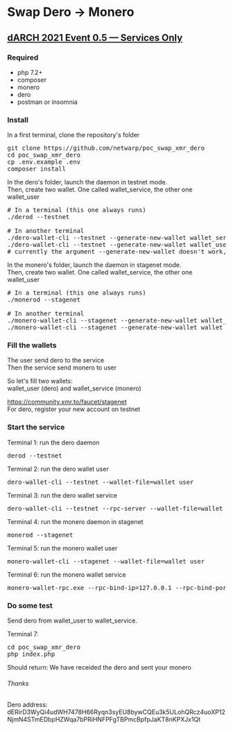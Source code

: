 # Swap Dero -> Monero

## [dARCH 2021 Event 0.5 — Services Only](https://medium.com/deroproject/darch-2021-event-0-5-services-only-44a8587a3511)

### Required

- php 7.2+
- composer
- monero
- dero
- postman or insomnia

### Install

In a first terminal, clone the repository's folder
<pre>
git clone https://github.com/netwarp/poc_swap_xmr_dero
cd poc_swap_xmr_dero
cp .env.example .env
composer install
</pre>

In the dero's folder, launch the daemon in testnet mode. <br>
Then, create two wallet. One called wallet_service, the other one wallet_user
<pre>
# In a terminal (this one always runs)
./derod --testnet

# In another terminal
./dero-wallet-cli --testnet --generate-new-wallet wallet_service
./dero-wallet-cli --testnet --generate-new-wallet wallet_user
# currently the argument --generate-new-wallet doesn't work, create wallets manually
</pre>

In the monero's folder, launch the daemon in stagenet mode. <br>
Then, create two wallet. One called wallet_service, the other one wallet_user
<pre>
# In a terminal (this one always runs)
./monerod --stagenet

# In another terminal
./monero-wallet-cli --stagenet --generate-new-wallet wallet_service
./monero-wallet-cli --stagenet --generate-new-wallet wallet_user
</pre>

### Fill the wallets
The user send dero to the service <br>
Then the service send monero to user <br>

So let's fill two wallets: <br> 
wallet_user (dero) and wallet_service (monero)

https://community.xmr.to/faucet/stagenet <br>
For dero, register your new account on testnet

### Start the service
Terminal 1: run the dero daemon
<pre>
derod --testnet
</pre>

Terminal 2: run the dero wallet user
<pre>
dero-wallet-cli --testnet --wallet-file=wallet_user
</pre>

Terminal 3: run the dero wallet service
<pre>
dero-wallet-cli --testnet --rpc-server --wallet-file=wallet_user
</pre>

Terminal 4: run the monero daemon in stagenet
<pre>
monerod --stagenet
</pre>

Terminal 5: run the monero wallet user
<pre>
monero-wallet-cli --stagenet --wallet-file=wallet_user
</pre>

Terminal 6: run the monero wallet service
<pre>
monero-wallet-rpc.exe --rpc-bind-ip=127.0.0.1 --rpc-bind-port=38083 --disable-rpc-login --log-level=3 --wallet-file=wallet_service --prompt-for-password --stagenet
</pre>

### Do some test 

Send dero from wallet_user to wallet_service.

Terminal 7:
<pre>
cd poc_swap_xmr_dero
php index.php
</pre>

Should return: We have receided the dero and sent your monero

###### Thanks
Dero address: dERirD3WyQi4udWH7478H66Ryqn3syEU8bywCQEu3k5ULohQRcz4uoXP12NjmN4STmEDbpHZWqa7bPRiHNFPFgTBPmcBpfpJaKT8nKPXJx1Qt



